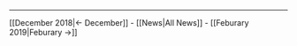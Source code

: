 <!-- LANG:EN, title="January 2019"-->

<hr>

[[December 2018|← December]] - [[News|All News]] - [[Feburary 2019|Feburary →]]